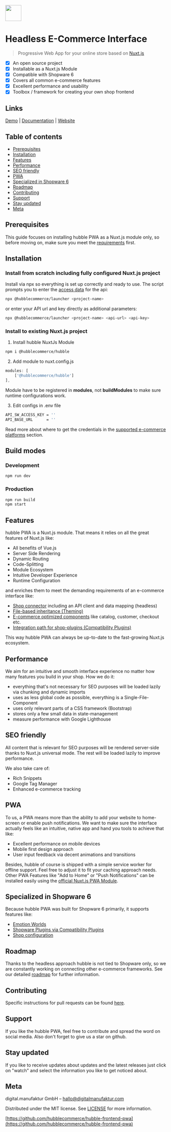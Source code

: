 <br>

<img src="https://docs.hubblecommerce.io/assets/images/hubblelogo.svg" style="height:50px" />

# Headless E-Commerce Interface
> Progressive Web App for your online store based on [Nuxt.js](https://nuxtjs.org/)

- [x] An open source project
- [x] Installable as a Nuxt.js Module
- [x] Compatible with Shopware 6
- [x] Covers all common e-commerce features
- [x] Excellent performance and usability
- [x] Toolbox / framework for creating your own shop frontend

## Links
[Demo](https://demo.hubblestudio.io/) |
[Documentation](https://docs.hubblecommerce.io/pwa/what/overview.html#features) |
[Website](https://www.hubblecommerce.io/de)

## Table of contents
- [Prerequisites](#prerequisites)
- [Installation](#installation)
- [Features](#features)
- [Performance](#performance)
- [SEO friendly](#seo-friendly)
- [PWA](#pwa)
- [Specialized in Shopware 6](#specialized-in-shopware-6)
- [Roadmap](#roadmap)
- [Contributing](#contributing)
- [Support](#support)
- [Stay updated](#stay-updated)
- [Meta](#meta)

## Prerequisites
This guide focuses on installing hubble PWA as a Nuxt.js module only,
so before moving on, make sure you meet the [requirements](https://docs.hubblecommerce.io/pwa/what/requirements.html) first.

## Installation

### Install from scratch including fully configured Nuxt.js project

Install via npx so everything is set up correctly and ready to use. The script prompts you to enter the
[access data](https://docs.shopware.com/en/shopware-6-en/settings/saleschannel#api-access) for the api:
```sh
npx @hubblecommerce/launcher <project-name>
```
or enter your API url and key directly as additional parameters:
```sh
npx @hubblecommerce/launcher <project-name> <api-url> <api-key>
```

### Install to existing Nuxt.js project

1. Install hubble NuxtJs Module
```sh
npm i @hubblecommerce/hubble
```

2. Add module to nuxt.config.js
```js
modules: [
    ['@hubblecommerce/hubble']
],
```

Module have to be registered in **modules**, not **buildModules** to make sure runtime configurations work.

3. Edit configs in .env file
```sh
API_SW_ACCESS_KEY = ''
API_BASE_URL      = ''
```

Read more about where to get the credentials in the [supported e-commerce platforms](https://docs.hubblecommerce.io/pwa/what/requirements.html#supported-e-commerce-platforms) section.

## Build modes

### Development

```sh
npm run dev
```

### Production

```sh
npm run build
npm start
```

## Features
hubble PWA is a Nuxt.js module.
That means it relies on all the great features of Nuxt.js like:
- All benefits of Vue.js
- Server Side Rendering
- Dynamic Routing
- Code-Splitting
- Module Ecosystem
- Intuitive Developer Experience
- Runtime Configuration

and enriches them to meet the demanding requirements of an e-commerce interface like:
- [Shop connector](https://docs.hubblecommerce.io/pwa/architecture/shop-connection.html) including an API client and data mapping (headless)
- [File-based inheritance (Theming)](https://docs.hubblecommerce.io/pwa/architecture/filebasedinheritance.html)
- [E-commerce optimized components](https://docs.hubblecommerce.io/pwa/architecture/components.html) like catalog, customer, checkout etc.
- [Integration path for shop-plugins (Compatibility Plugins)](https://docs.hubblecommerce.io/pwa/shopware/shopwareplugins.html)

This way hubble PWA can always be up-to-date to the fast-growing Nuxt.js ecosystem.

## Performance
We aim for an intuitive and smooth interface experience no matter how many features you build in your shop.
How we do it:
- everything that's not necessary for SEO purposes will be loaded lazily via chunking and dynamic imports
- uses as less global code as possible, everything is a Single-File-Component
- uses only relevant parts of a CSS framework (Bootstrap)
- stores only a few small data in state-management
- measure performance with Google Lighthouse

## SEO friendly
All content that is relevant for SEO purposes will be rendered server-side thanks to Nuxt.js universal mode.
The rest will be loaded lazily to improve performance. <br>

We also take care of:
- Rich Snippets
- Google Tag Manager
- Enhanced e-commerce tracking

## PWA
To us, a PWA means more than the ability to add your website to home-screen or enable push notifications.
We want to make sure the interface actually feels like an intuitive, native app and hand you tools to achieve that like:
- Excellent performance on mobile devices
- Mobile first design approach
- User input feedback via decent animations and transitions

Besides, hubble of course is shipped with a simple service worker for offline support.
Feel free to adjust it to fit your caching approach needs.
Other PWA Features like "Add to Home" or "Push Notifications" can be installed easily
using the [official Nuxt.js PWA Module](https://pwa.nuxtjs.org/).

## Specialized in Shopware 6
Because hubble PWA was built for Shopware 6 primarily, it supports features like:
- [Emotion Worlds](https://docs.hubblecommerce.io/pwa/shopware/shopwareemotion.html)
- [Shopware Plugins via Compatibility Plugins](https://docs.hubblecommerce.io/pwa/shopware/shopwareplugins.html)
- [Shop configuration](https://docs.hubblecommerce.io/pwa/shopware/shopwareplugins.html#how-do-i-access-my-plugin-configurations)

## Roadmap
Thanks to the headless approach hubble is not tied to Shopware only,
so we are constantly working on connecting other e-commerce frameworks.
See our detailed [roadmap](https://docs.hubblecommerce.io/pwa/what/roadmap.html) for further information.

## Contributing

Specific instructions for pull requests can be found [here](https://docs.hubblecommerce.io/pwa/contribution/contributionpwa.md).

## Support

If you like the hubble PWA, feel free to contribute and spread the word on social media.
Also don't forget to give us a star on github.

## Stay updated

If you like to receive updates about updates and the latest releases just click on "watch" and select the information
you like to get noticed about.

## Meta

digital.manufaktur GmbH – hallo@digitalmanufaktur.com

Distributed under the MIT license. See [LICENSE](https://github.com/hubblecommerce/hubble-frontend-pwa/blob/main/LICENSE) for more information.

[https://github.com/hubblecommerce/hubble-frontend-pwa](https://github.com/hubblecommerce/hubble-frontend-pwa)

